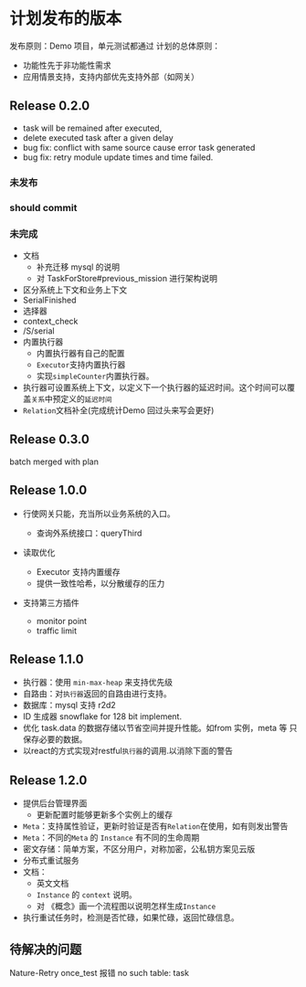 # 计划发布的版本

发布原则：Demo 项目，单元测试都通过
计划的总体原则：
- 功能性先于非功能性需求
- 应用情景支持，支持内部优先支持外部（如网关）

## Release 0.2.0

- task will be remained after executed,
- delete executed task after a given delay
- bug fix: conflict with same source cause error task generated 
- bug fix: retry module update times and time failed.  

### 未发布

### should commit



### 未完成

- 文档
  - 补充迁移 mysql 的说明
  - 对 TaskForStore#previous_mission 进行架构说明 
- 区分系统上下文和业务上下文
 - SerialFinished
 - 选择器
 - context_check
 - /S/serial
- 内置执行器
  - 内置执行器有自己的配置
  - `Executor`支持内置执行器
  - 实现`simpleCounter`内置执行器。
- 执行器可设置系统上下文，以定义下一个执行器的延迟时间。这个时间可以覆盖`关系`中预定义的`延迟时间`
- `Relation`文档补全(完成统计Demo 回过头来写会更好)

## Release 0.3.0

batch merged with plan

## Release 1.0.0

- 行使网关只能，充当所以业务系统的入口。
  - 查询外系统接口：queryThird
- 读取优化
  - Executor 支持内置缓存
  - 提供一致性哈希，以分散缓存的压力

- 支持第三方插件
  * monitor point
  * traffic limit

## Release 1.1.0

- 执行器：使用 `min-max-heap` 来支持优先级
- 自路由：对`执行器`返回的自路由进行支持。
- 数据库：mysql 支持 r2d2
- ID 生成器 snowflake for 128 bit implement.
- 优化 task.data 的数据存储以节省空间并提升性能。如from 实例，meta 等 只保存必要的数据。
- 以react的方式实现对restful`执行器`的调用.以消除下面的警告

## Release 1.2.0

- 提供后台管理界面
  - 更新配置时能够更新多个实例上的缓存
- `Meta`：支持属性验证，更新时验证是否有`Relation`在使用，如有则发出警告
- `Meta`：不同的`Meta` 的 `Instance` 有不同的生命周期
-  密文存储：简单方案，不区分用户，对称加密，公私钥方案见云版
- 分布式重试服务
- 文档：
  - 英文文档
  - `Instance` 的 `context` 说明。
  - 对 《概念》画一个流程图以说明怎样生成`Instance`
- 执行重试任务时，检测是否忙碌，如果忙碌，返回忙碌信息。

## 待解决的问题

Nature-Retry once_test 报错
no such table: task